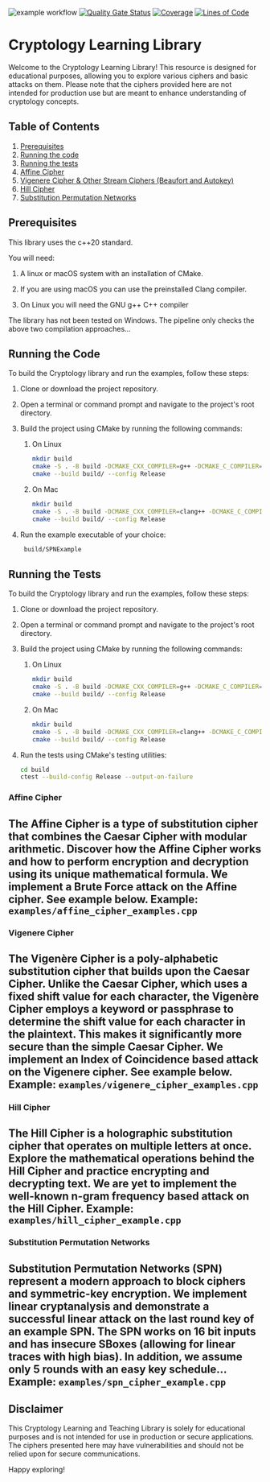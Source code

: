 ![example workflow](https://github.com/GMahlerTheTragic/cryptology/actions/workflows/cmake-multi-platform.yml/badge.svg)
[![Quality Gate Status](https://sonarcloud.io/api/project_badges/measure?project=GMahlerTheTragic_cryptology&metric=alert_status)](https://sonarcloud.io/summary/new_code?id=GMahlerTheTragic_cryptology)
[![Coverage](https://sonarcloud.io/api/project_badges/measure?project=GMahlerTheTragic_cryptology&metric=coverage)](https://sonarcloud.io/summary/new_code?id=GMahlerTheTragic_cryptology)
[![Lines of Code](https://sonarcloud.io/api/project_badges/measure?project=GMahlerTheTragic_cryptology&metric=ncloc)](https://sonarcloud.io/summary/new_code?id=GMahlerTheTragic_cryptology)
# Cryptology Learning Library
Welcome to the Cryptology Learning Library! This resource is designed for educational purposes, allowing
you to explore various ciphers and basic attacks on them. Please note that the ciphers provided here are not
intended for production use but are meant to enhance understanding of cryptology concepts.

## Table of Contents
1. [Prerequisites](#prerequisites)
2. [Running the code](#running-the-code)
3. [Running the tests](#running-the-tests)
4. [Affine Cipher](#affine-cipher)
5. [Vigenere Cipher & Other Stream Ciphers (Beaufort and Autokey)](#vigenere-cipher)
6. [Hill Cipher](#hill-cipher)
7. [Substitution Permutation Networks](#substitution-permutation-networks)

## Prerequisites
This library uses the c++20 standard.

You will need:

1. A linux or macOS system with an installation of CMake.

2. If you are using macOS you can use the preinstalled Clang compiler.

3. On Linux you will need the GNU g++ C++ compiler

The library has not been tested on Windows.
The pipeline only checks the above two compilation approaches...

## Running the Code
To build the Cryptology library and run the examples, follow these steps:

1. Clone or download the project repository.

2. Open a terminal or command prompt and navigate to the project's root directory.

3. Build the project using CMake by running the following commands:
   1. On Linux
       ```bash
       mkdir build
       cmake -S . -B build -DCMAKE_CXX_COMPILER=g++ -DCMAKE_C_COMPILER=gcc -DCMAKE_BUILD_TYPE=Release
       cmake --build build/ --config Release
       ```
   2. On Mac
       ```bash
       mkdir build
       cmake -S . -B build -DCMAKE_CXX_COMPILER=clang++ -DCMAKE_C_COMPILER=clang -DCMAKE_BUILD_TYPE=Release
       cmake --build build/ --config Release
       ```

4. Run the example executable of your choice:
   ```bash
    build/SPNExample
    ```

## Running the Tests
To build the Cryptology library and run the examples, follow these steps:

1. Clone or download the project repository.

2. Open a terminal or command prompt and navigate to the project's root directory.

3. Build the project using CMake by running the following commands:
   1. On Linux
       ```bash
       mkdir build
       cmake -S . -B build -DCMAKE_CXX_COMPILER=g++ -DCMAKE_C_COMPILER=gcc -DCMAKE_BUILD_TYPE=Release
       cmake --build build/ --config Release
       ```
   2. On Mac
       ```bash
       mkdir build
       cmake -S . -B build -DCMAKE_CXX_COMPILER=clang++ -DCMAKE_C_COMPILER=clang -DCMAKE_BUILD_TYPE=Release
       cmake --build build/ --config Release
       ```

4. Run the tests using CMake's testing utilities:
   ```bash
   cd build
   ctest --build-config Release --output-on-failure
   ```

### Affine Cipher
The Affine Cipher is a type of substitution cipher that combines the Caesar Cipher with modular arithmetic. Discover how
the Affine Cipher works and how to perform encryption and decryption using its unique mathematical formula.
We implement a Brute Force attack on the Affine cipher. See example below.
Example: `examples/affine_cipher_examples.cpp`
---

### Vigenere Cipher
The Vigenère Cipher is a poly-alphabetic substitution cipher that builds upon the Caesar Cipher. Unlike the Caesar
Cipher, which uses a fixed shift value for each character, the Vigenère Cipher employs a keyword or passphrase to
determine the shift value for each character in the plaintext. This makes it significantly more secure than the simple
Caesar Cipher. We implement an Index of Coincidence based attack on the Vigenere cipher. See example below.
Example: `examples/vigenere_cipher_examples.cpp`
---

### Hill Cipher
The Hill Cipher is a holographic substitution cipher that operates on multiple letters at once. Explore the mathematical
operations behind the Hill Cipher and practice encrypting and decrypting text.
We are yet to implement the well-known n-gram frequency based attack on the Hill Cipher.
Example: `examples/hill_cipher_example.cpp`
---

### Substitution Permutation Networks
Substitution Permutation Networks (SPN) represent a modern approach to block ciphers and symmetric-key encryption.
We implement linear cryptanalysis and demonstrate a successful linear attack on the last round key of an example SPN.
The SPN works on 16 bit inputs and has insecure SBoxes (allowing for linear traces with high bias).
In addition, we assume only 5 rounds with an easy key schedule...
Example: `examples/spn_cipher_example.cpp`
---

## Disclaimer
This Cryptology Learning and Teaching Library is solely for educational purposes and is not intended for use in
production or secure applications. The ciphers presented here may have vulnerabilities and should not be relied upon for
secure communications.

Happy exploring!
